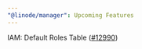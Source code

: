 ```yaml
---
"@linode/manager": Upcoming Features
---
```


IAM: Default Roles Table ([#12990](https://github.com/linode/manager/pull/12990))
